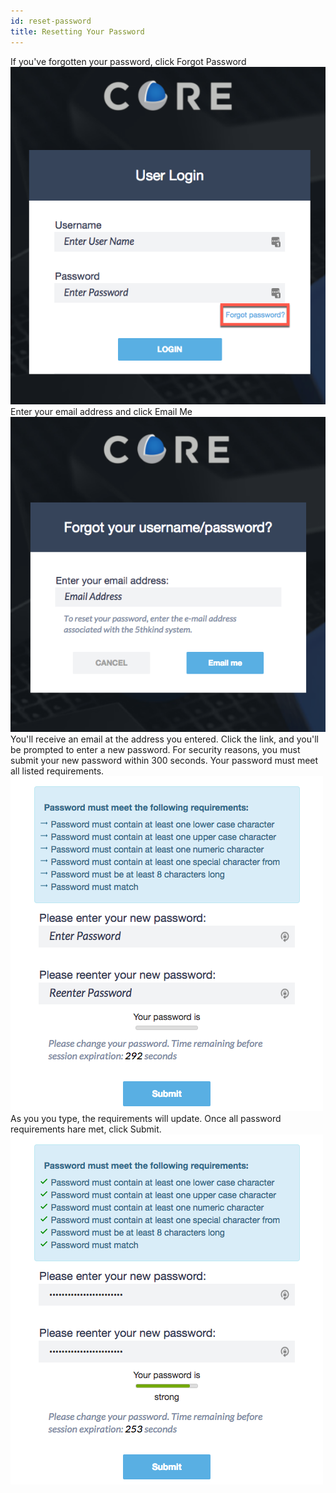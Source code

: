 ```yaml
---
id: reset-password
title: Resetting Your Password
---
```


If you've forgotten your password, click <span class="linkStyle">Forgot Password</span>
![](/img/login/login_forgot_password_1.png)
Enter your email address and click <span class="buttonstyle">Email Me</span>
![](/img/login/login_forgot_password_2.png)
You'll receive an email at the address you entered.  Click the link, and you'll be prompted to enter a new password.  For security reasons, you must submit your new password within 300 seconds.  Your password must meet all listed requirements.
![](/img/login/login_new_password_1.png)
As you you type, the requirements will update.  Once all password requirements hare met, click <span class="buttonstyle">Submit</span>.
![](/img/login/login_new_password_2.png)
